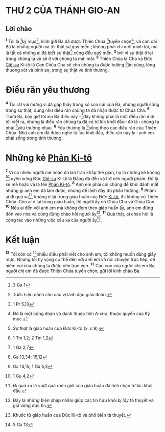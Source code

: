 # THƯ 2 CỦA THÁNH GIO-AN

## Lời chào
<sup><b>1</b></sup> Tôi là [^1@-de335f49-0f14-424e-bfc0-ff1f16698d0b]kỳ mục[^1-de335f49-0f14-424e-bfc0-ff1f16698d0b], kính gửi Bà đã được Thiên Chúa [^2@-de335f49-0f14-424e-bfc0-ff1f16698d0b]tuyển chọn[^2-de335f49-0f14-424e-bfc0-ff1f16698d0b], và con cái Bà là những người mà tôi thật sự quý mến ; không phải chỉ một mình tôi, mà là tất cả những ai đã biết sự thật[^3-de335f49-0f14-424e-bfc0-ff1f16698d0b] cũng đều quý mến, <sup><b>2</b></sup> bởi vì sự thật ở lại trong chúng ta và sẽ ở với chúng ta mãi mãi. <sup><b>3</b></sup> Thiên Chúa là Cha và Đức [Giê-su]() Ki-tô là Con Chúa Cha sẽ cho chúng ta được hưởng [^3@-de335f49-0f14-424e-bfc0-ff1f16698d0b]ân sủng, lòng thương xót và bình an, trong sự thật và tình thương.

# Điều răn yêu thương
<sup><b>4</b></sup> Tôi rất vui mừng vì đã gặp thấy trong số con cái của Bà, những người sống trong sự thật, đúng như điều răn chúng ta đã nhận được từ Chúa Cha. <sup><b>5</b></sup> Thưa Bà, bây giờ tôi xin Bà điều này –[^4@-de335f49-0f14-424e-bfc0-ff1f16698d0b]đây không phải là một điều răn mới tôi viết ra, nhưng là điều răn chúng ta đã có từ lúc khởi đầu– đó là : chúng ta phải [^5@-de335f49-0f14-424e-bfc0-ff1f16698d0b]yêu thương nhau. <sup><b>6</b></sup> Yêu thương là [^6@-de335f49-0f14-424e-bfc0-ff1f16698d0b]sống theo các điều răn của Thiên Chúa. Như anh em đã được nghe từ lúc khởi đầu, điều răn này là : anh em phải sống trong tình thương.

# Những kẻ [Phản Ki-tô]()
<sup><b>7</b></sup> Vì có nhiều người mê hoặc đã lan tràn khắp thế gian, họ là những kẻ không [^7@-de335f49-0f14-424e-bfc0-ff1f16698d0b]tuyên xưng Đức [Giê-su]() Ki-tô là Đấng đã đến và trở nên người phàm. Đó là kẻ mê hoặc và là tên [Phản Ki-tô](). <sup><b>8</b></sup> Anh em phải coi chừng để khỏi đánh mất những gì anh em đã làm được, nhưng để lãnh đầy đủ phần thưởng. <sup><b>9</b></sup> Phàm ai đi quá xa[^4-de335f49-0f14-424e-bfc0-ff1f16698d0b], không ở lại trong giáo huấn của Đức [Ki-tô](), thì không có Thiên Chúa. Còn ai ở lại trong giáo huấn, thì người ấy có Chúa Cha và Chúa Con. <sup><b>10</b></sup> Nếu ai đến với anh em mà không đem theo giáo huấn ấy, anh em đừng đón vào nhà và cũng đừng chào hỏi người ấy[^5-de335f49-0f14-424e-bfc0-ff1f16698d0b]. <sup><b>11</b></sup> Quả thật, ai chào hỏi là cộng tác vào những việc xấu xa của người ấy[^6-de335f49-0f14-424e-bfc0-ff1f16698d0b].

# Kết luận
<sup><b>12</b></sup> Tôi còn có [^8@-de335f49-0f14-424e-bfc0-ff1f16698d0b]nhiều điều phải viết cho anh em, tôi không muốn dùng giấy mực. Nhưng tôi hy vọng có thể đến với anh em và nói chuyện trực tiếp, để niềm vui của chúng ta được nên trọn vẹn. <sup><b>13</b></sup> Các con của người chị em Bà, người chị em đã được Thiên Chúa tuyển chọn, gửi lời kính chào Bà.

[^1-de335f49-0f14-424e-bfc0-ff1f16698d0b]: Tước hiệu dành cho các vị lãnh đạo giáo đoàn.
[^2-de335f49-0f14-424e-bfc0-ff1f16698d0b]: Đó là một cộng đoàn vô danh thuộc tỉnh A-xi-a, thuộc quyền của Kỳ mục.
[^3-de335f49-0f14-424e-bfc0-ff1f16698d0b]: *Sự thật* là giáo huấn của Đức Ki-tô (x. c.9).
[^4-de335f49-0f14-424e-bfc0-ff1f16698d0b]: *Đi quá xa* là vượt quá ranh giới của giáo huấn đã lĩnh nhận từ lúc khởi đầu.
[^5-de335f49-0f14-424e-bfc0-ff1f16698d0b]: Đây là những biện pháp nhằm giúp các tín hữu khỏi *bị lây* tà thuyết và giữ vững đức tin.
[^6-de335f49-0f14-424e-bfc0-ff1f16698d0b]: Khước từ giáo huấn của Đức Ki-tô và phổ biến tà thuyết.
[^1@-de335f49-0f14-424e-bfc0-ff1f16698d0b]: 3 Ga 1
[^2@-de335f49-0f14-424e-bfc0-ff1f16698d0b]: 1 Pr 5,13
[^3@-de335f49-0f14-424e-bfc0-ff1f16698d0b]: 1 Tm 1,2; 2 Tm 1,2
[^4@-de335f49-0f14-424e-bfc0-ff1f16698d0b]: 1 Ga 2,7
[^5@-de335f49-0f14-424e-bfc0-ff1f16698d0b]: Ga 13,34; 15,12
[^6@-de335f49-0f14-424e-bfc0-ff1f16698d0b]: Ga 14,15; 1 Ga 5,3
[^7@-de335f49-0f14-424e-bfc0-ff1f16698d0b]: 1 Ga 4,2
[^8@-de335f49-0f14-424e-bfc0-ff1f16698d0b]: 3 Ga 13
